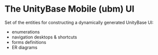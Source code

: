 # The UnityBase Mobile (ubm) UI

Set of the entities for constructing a dynamically generated UnityBase UI:
 - enumerations
 - navigation desktops & shortcuts
 - forms definitions
 - ER diagrams

